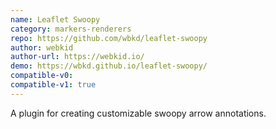 ```yaml
---
name: Leaflet Swoopy
category: markers-renderers
repo: https://github.com/wbkd/leaflet-swoopy
author: webkid
author-url: https://webkid.io/
demo: https://wbkd.github.io/leaflet-swoopy/
compatible-v0:
compatible-v1: true
---
```


A plugin for creating customizable swoopy arrow annotations.
